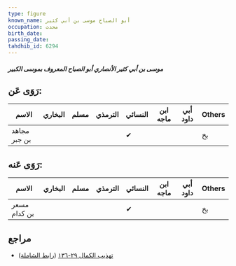 ```yaml
---
type: figure
known_name: أبو الصباح موسى بن أبي كثير
occupation: محدث
birth_date:
passing_date:
tahdhib_id: 6294
---
```

##### موسى بن أبي كثير الأنصاري أبو الصباح المعروف بموسى الكبير

## رَوَى عَن:
| الاسم        | البخاري | مسلم | الترمذي | النسائي | ابن ماجه | أبي داود | Others |
| ------------ | ------- | ---- | ------- | ------- | -------- | -------- | ------ |
| مجاهد بن جبر |         |      |         | ✔       |          |          | بخ     |
## رَوَى عَنه:
| الاسم        | البخاري | مسلم | الترمذي | النسائي | ابن ماجه | أبي داود | Others |
| ------------ | ------- | ---- | ------- | ------- | -------- | -------- | ------ |
| مسعر بن كدام |         |      |         | ✔       |          |          | بخ     |
## مراجع
- [تهذيب الكمال ٢٩-١٣٦](obsidian://open?vault=Tahdhib-al-Kamal&file=Figures/٦٢٩٤-موسى%20بن%20أبي%20كثير%20الأنصاري%20أبو%20الصباح%20المعروف%20بموسى%20الكبير) ([رابط الشاملة](https://shamela.ws/book/3722/15707))